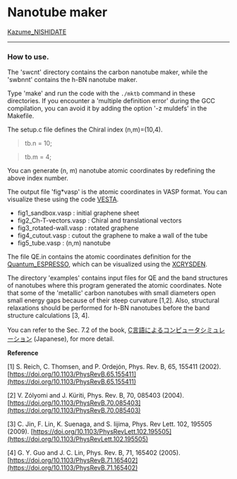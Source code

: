 

# Nanotube maker

[Kazume_NISHIDATE](kazume.nishidate@gmail.com)

-------------------------------------------------------------------------------

### How to use.

  The 'swcnt' directory contains the carbon nanotube maker, while the 'swbnnt' contains the h-BN nanotube maker. 

  Type 'make' and run the code with the `./mktb` command in these directories. If you encounter a 'multiple definition error' during the GCC compilation, you can avoid it by adding the option '-z muldefs' in the Makefile.

  The setup.c file defines the Chiral index (n,m)=(10,4).

> tb.n =  10;

> tb.m =  4;
  
  You can generate (n, m) nanotube atomic coordinates by redefining the above index number.

  
  The output file 'fig*vasp' is the atomic coordinates in VASP format. You can visualize these using the code [VESTA](https://jp-minerals.org/vesta/jp/).

- fig1_sandbox.vasp : initial graphene sheet
- fig2_Ch-T-vectors.vasp : Chiral and translational vectors
- fig3_rotated-wall.vasp : rotated graphene 
- fig4_cutout.vasp : cutout the graphene to make a wall of the tube
- fig5_tube.vasp : (n,m) nanotube 

The file QE.in contains the atomic coordinates definition for the [Quantum_ESPRESSO](https://www.quantum-espresso.org/), which can be visualized using the [XCRYSDEN](http://www.xcrysden.org/).

The directory 'examples' contains input files for QE and the band structures of nanotubes where this program generated the atomic coordinates. Note that some of the 'metallic' carbon nanotubes with small diameters open small energy gaps because of their steep curvature [1,2]. Also, structural relaxations should be performed for h-BN nanotubes before the band structure calculations [3, 4]. 
  
You can refer to the Sec. 7.2 of the book, [C言語によるコンピュータシミュレーション](http://web.cc.iwate-u.ac.jp/~nisidate/main.pdf) (Japanese), for more detail.
  
**Reference**

[1] S. Reich, C. Thomsen, and P. Ordej&oacute;n, Phys. Rev. B, 65, 155411 (2002).
[https://doi.org/10.1103/PhysRevB.65.155411](https://doi.org/10.1103/PhysRevB.65.155411)

[2] V. Z&oacute;lyomi and J. K&uuml;riti, Phys. Rev. B, 70, 085403 (2004).
[https://doi.org/10.1103/PhysRevB.70.085403](https://doi.org/10.1103/PhysRevB.70.085403)

[3] C. Jin, F. Lin, K. Suenaga, and S. Iijima, Phys. Rev Lett. 102, 195505 (2009).
[https://doi.org/10.1103/PhysRevLett.102.195505](https://doi.org/10.1103/PhysRevLett.102.195505)

[4] G. Y. Guo and J. C. Lin, Phys. Rev. B, 71, 165402 (2005).
[https://doi.org/10.1103/PhysRevB.71.165402](https://doi.org/10.1103/PhysRevB.71.165402)